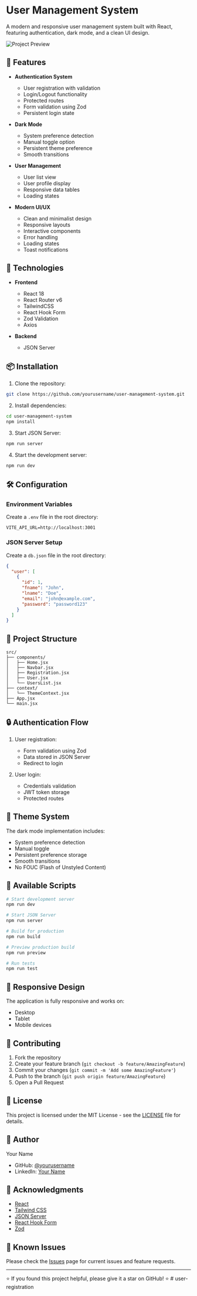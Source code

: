 # User Management System

A modern and responsive user management system built with React, featuring authentication, dark mode, and a clean UI design.

![Project Preview](preview.gif)

## 🌟 Features

- **Authentication System**

  - User registration with validation
  - Login/Logout functionality
  - Protected routes
  - Form validation using Zod
  - Persistent login state

- **Dark Mode**

  - System preference detection
  - Manual toggle option
  - Persistent theme preference
  - Smooth transitions

- **User Management**

  - User list view
  - User profile display
  - Responsive data tables
  - Loading states

- **Modern UI/UX**
  - Clean and minimalist design
  - Responsive layouts
  - Interactive components
  - Error handling
  - Loading states
  - Toast notifications

## 🚀 Technologies

- **Frontend**

  - React 18
  - React Router v6
  - TailwindCSS
  - React Hook Form
  - Zod Validation
  - Axios

- **Backend**
  - JSON Server

## 📦 Installation

1. Clone the repository:

```bash
git clone https://github.com/yourusername/user-management-system.git
```

2. Install dependencies:

```bash
cd user-management-system
npm install
```

3. Start JSON Server:

```bash
npm run server
```

4. Start the development server:

```bash
npm run dev
```

## 🛠 Configuration

### Environment Variables

Create a `.env` file in the root directory:

```env
VITE_API_URL=http://localhost:3001
```

### JSON Server Setup

Create a `db.json` file in the root directory:

```json
{
  "user": [
    {
      "id": 1,
      "fname": "John",
      "lname": "Doe",
      "email": "john@example.com",
      "password": "password123"
    }
  ]
}
```

## 📁 Project Structure

```
src/
├── components/
│   ├── Home.jsx
│   ├── Navbar.jsx
│   ├── Registration.jsx
│   ├── User.jsx
│   └── UsersList.jsx
├── context/
│   └── ThemeContext.jsx
├── App.jsx
└── main.jsx
```

## 🔒 Authentication Flow

1. User registration:

   - Form validation using Zod
   - Data stored in JSON Server
   - Redirect to login

2. User login:
   - Credentials validation
   - JWT token storage
   - Protected routes

## 🎨 Theme System

The dark mode implementation includes:

- System preference detection
- Manual toggle
- Persistent preference storage
- Smooth transitions
- No FOUC (Flash of Unstyled Content)

## 🔧 Available Scripts

```bash
# Start development server
npm run dev

# Start JSON Server
npm run server

# Build for production
npm run build

# Preview production build
npm run preview

# Run tests
npm run test
```

## 📱 Responsive Design

The application is fully responsive and works on:

- Desktop
- Tablet
- Mobile devices

## 🤝 Contributing

1. Fork the repository
2. Create your feature branch (`git checkout -b feature/AmazingFeature`)
3. Commit your changes (`git commit -m 'Add some AmazingFeature'`)
4. Push to the branch (`git push origin feature/AmazingFeature`)
5. Open a Pull Request

## 📄 License

This project is licensed under the MIT License - see the [LICENSE](LICENSE) file for details.

## 👤 Author

Your Name

- GitHub: [@yourusername](https://github.com/yourusername)
- LinkedIn: [Your Name](https://linkedin.com/in/yourprofile)

## 🙏 Acknowledgments

- [React](https://reactjs.org/)
- [Tailwind CSS](https://tailwindcss.com/)
- [JSON Server](https://github.com/typicode/json-server)
- [React Hook Form](https://react-hook-form.com/)
- [Zod](https://github.com/colinhacks/zod)

## 🐛 Known Issues

Please check the [Issues](https://github.com/yourusername/user-management-system/issues) page for current issues and feature requests.

---

⭐️ If you found this project helpful, please give it a star on GitHub! ⭐️
#   u s e r - r e g i s t r a t i o n  
 